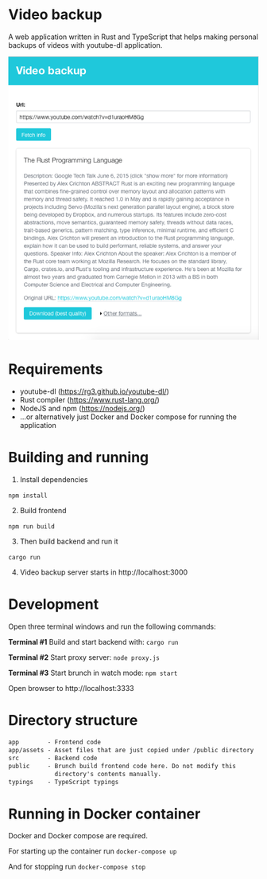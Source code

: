 Video backup
============

A web application written in Rust and TypeScript that helps making personal
backups of videos with youtube-dl application.

![Screenshot](./screenshots/screenshot.png?raw=true)

Requirements
============

* youtube-dl (https://rg3.github.io/youtube-dl/)
* Rust compiler (https://www.rust-lang.org/)
* NodeJS and npm (https://nodejs.org/)
* ...or alternatively just Docker and Docker compose for running
  the application

Building and running
====================

1. Install dependencies

```npm install```

2. Build frontend

```npm run build```

3. Then build backend and run it

```cargo run```

4. Video backup server starts in http://localhost:3000

Development
===========

Open three terminal windows and run the following commands:

**Terminal #1** Build and start backend with: ```cargo run```

**Terminal #2** Start proxy server: ```node proxy.js```

**Terminal #3** Start brunch in watch mode: ```npm start```

Open browser to http://localhost:3333

Directory structure
===================

```
app        - Frontend code
app/assets - Asset files that are just copied under /public directory
src        - Backend code
public     - Brunch build frontend code here. Do not modify this
             directory's contents manually.
typings    - TypeScript typings
```

Running in Docker container
===========================

Docker and Docker compose are required.

For starting up the container run ```docker-compose up```

And for stopping run ```docker-compose stop```
